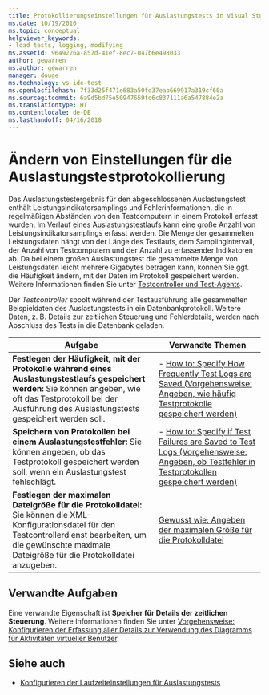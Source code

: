 ```yaml
---
title: Protokollierungseinstellungen für Auslastungstests in Visual Studio | Microsoft-Dokumentation
ms.date: 10/19/2016
ms.topic: conceptual
helpviewer_keywords:
- load tests, logging, modifying
ms.assetid: 9649226a-857d-41ef-8ec7-047b6e498033
author: gewarren
ms.author: gewarren
manager: douge
ms.technology: vs-ide-test
ms.openlocfilehash: 7f33d25f471e683a50fd37eab669917a319cf60a
ms.sourcegitcommit: 6a9d5bd75e50947659fd6c837111a6a547884e2a
ms.translationtype: HT
ms.contentlocale: de-DE
ms.lasthandoff: 04/16/2018
---
```

# <a name="modify-load-test-logging-settings"></a>Ändern von Einstellungen für die Auslastungstestprotokollierung

Das Auslastungstestergebnis für den abgeschlossenen Auslastungstest enthält Leistungsindikatorsamplings und Fehlerinformationen, die in regelmäßigen Abständen von den Testcomputern in einem Protokoll erfasst wurden. Im Verlauf eines Auslastungstestlaufs kann eine große Anzahl von Leistungsindikatorsamplings erfasst werden. Die Menge der gesammelten Leistungsdaten hängt von der Länge des Testlaufs, dem Samplingintervall, der Anzahl von Testcomputern und der Anzahl zu erfassender Indikatoren ab. Da bei einem großen Auslastungstest die gesammelte Menge von Leistungsdaten leicht mehrere Gigabytes betragen kann, können Sie ggf. die Häufigkeit ändern, mit der Daten im Protokoll gespeichert werden. Weitere Informationen finden Sie unter [Testcontroller und Test-Agents](configure-test-agents-and-controllers-for-load-tests.md).

Der *Testcontroller* spoolt während der Testausführung alle gesammelten Beispieldaten des Auslastungstests in ein Datenbankprotokoll. Weitere Daten, z. B. Details zur zeitlichen Steuerung und Fehlerdetails, werden nach Abschluss des Tests in die Datenbank geladen.

|Aufgabe|Verwandte Themen|
|----------|-----------------------|
|**Festlegen der Häufigkeit, mit der Protokolle während eines Auslastungstestlaufs gespeichert werden:** Sie können angeben, wie oft das Testprotokoll bei der Ausführung des Auslastungstests gespeichert werden soll.|-   [How to: Specify How Frequently Test Logs are Saved (Vorgehensweise: Angeben, wie häufig Testprotokolle gespeichert werden)](../test/how-to-specify-how-frequently-test-logs-are-saved.md)|
|**Speichern von Protokollen bei einem Auslastungstestfehler:** Sie können angeben, ob das Testprotokoll gespeichert werden soll, wenn ein Auslastungstest fehlschlägt.|-   [How to: Specify if Test Failures are Saved to Test Logs (Vorgehensweise: Angeben, ob Testfehler in Testprotokollen gespeichert werden)](../test/how-to-specify-if-test-failures-are-saved-to-test-logs.md)|
|**Festlegen der maximalen Dateigröße für die Protokolldatei:** Sie können die XML-Konfigurationsdatei für den Testcontrollerdienst bearbeiten, um die gewünschte maximale Dateigröße für die Protokolldatei anzugeben.|[Gewusst wie: Angeben der maximalen Größe für die Protokolldatei](../test/how-to-specify-the-maximum-size-for-the-log-file.md)|

## <a name="related-tasks"></a>Verwandte Aufgaben

Eine verwandte Eigenschaft ist **Speicher für Details der zeitlichen Steuerung**. Weitere Informationen finden Sie unter [Vorgehensweise: Konfigurieren der Erfassung aller Details zur Verwendung des Diagramms für Aktivitäten virtueller Benutzer](../test/how-to-configure-load-tests-to-collect-full-details.md).

## <a name="see-also"></a>Siehe auch

- [Konfigurieren der Laufzeiteinstellungen für Auslastungstests](../test/configure-load-test-run-settings.md)